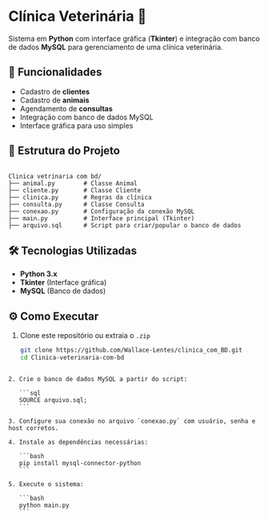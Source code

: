 
# Clínica Veterinária 🐾

Sistema em **Python** com interface gráfica (**Tkinter**) e integração com banco de dados **MySQL** para gerenciamento de uma clínica veterinária.

## 🚀 Funcionalidades
- Cadastro de **clientes**
- Cadastro de **animais**
- Agendamento de **consultas**
- Integração com banco de dados MySQL
- Interface gráfica para uso simples

## 📂 Estrutura do Projeto
```

Clinica vetrinaria com bd/
├── animal.py        # Classe Animal
├── cliente.py       # Classe Cliente
├── clinica.py       # Regras da clínica
├── consulta.py      # Classe Consulta
├── conexao.py       # Configuração da conexão MySQL
├── main.py          # Interface principal (Tkinter)
├── arquivo.sql      # Script para criar/popular o banco de dados

````

## 🛠️ Tecnologias Utilizadas
- **Python 3.x**
- **Tkinter** (Interface gráfica)
- **MySQL** (Banco de dados)

## ⚙️ Como Executar

1. Clone este repositório ou extraia o `.zip`
   ```bash
   git clone https://github.com/Wallace-Lentes/clinica_com_BD.git
   cd Clinica-veterinaria-com-bd
````

2. Crie o banco de dados MySQL a partir do script:

   ```sql
   SOURCE arquivo.sql;
   ```

3. Configure sua conexão no arquivo `conexao.py` com usuário, senha e host corretos.

4. Instale as dependências necessárias:

   ```bash
   pip install mysql-connector-python
   ```

5. Execute o sistema:

   ```bash
   python main.py
   ```

